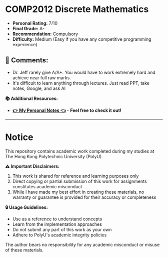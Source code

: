 # COMP2012 Discrete Mathematics

- **Personal Rating:** 7/10
- **Final Grade:** A-
- **Recommendation:** Compulsory
- **Difficulty:** Medium (Easy if you have any competitive programming experience)

## 💭 Comments:
- Dr. Jeff rarely give A/A+. You would have to work extremely hard and achieve near full raw marks. 
- It's difficult to learn anything through lectures. Just read PPT, take notes, Google, and ask AI

**📚 Additional Resources:**
- [**👉 My Personal Notes 👈**](https://wangyq.notion.site/comp2012-discrete-mathematics) - **Feel free to check it out!**

---

# Notice

This repository contains academic work completed during my studies at The Hong Kong Polytechnic University (PolyU). 

**⚠️ Important Disclaimers:**
1. This work is shared for reference and learning purposes only
2. Direct copying or partial submission of this work for assignments constitutes academic misconduct
3. While I have made my best effort in creating these materials, no warranty or guarantee is provided for their accuracy or completeness

**🔒 Usage Guidelines:**
- Use as a reference to understand concepts
- Learn from the implementation approaches
- Do not submit any part of this work as your own
- Adhere to PolyU's academic integrity policies

The author bears no responsibility for any academic misconduct or misuse of these materials.
